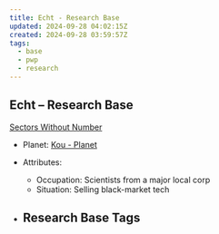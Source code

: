 ```yaml
---
title: Echt - Research Base
updated: 2024-09-28 04:02:15Z
created: 2024-09-28 03:59:57Z
tags:
  - base
  - pwp
  - research
---
```


## Echt &ndash; Research Base

[Sectors Without Number](https://sectorswithoutnumber.com/sector/bfDcBzTtgpeyLUfwzjio/researchBase/G3UPACamEGeYW4ZKnKFl)

- Planet: [Kou - Planet](../../../Gaming/StarsWithoutNumber/PiratesWithoutPlunder/Kou%20-%20Planet.md)

- Attributes:
   -   Occupation: Scientists from a major local corp
   -   Situation: Selling black-market tech

- Research Base Tags
	-  

